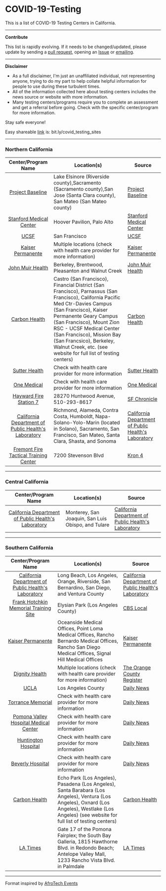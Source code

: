 # COVID-19-Testing
This is a list of COVID-19 Testing Centers in California.

---
**Contribute** 


This list is rapidly evolving. If it needs to be changed/updated, please update by sending a [pull request](https://github.com/awisdom8/COVID-19-Testing/pulls), opening an [Issue](https://github.com/awisdom8/COVID-19-Testing/issues) or [emailing](akhwisdom@gmail.com).

---
**Disclaimer** 
* As a full disclaimer, I'm just an unaffiliated individual, not representing anyone, trying to do my part to help collate helpful information for people to use during these turbulent times.
* All of the information collected here about testing centers includes the news source or website with more information. 
* Many testing centers/programs require you to complete an assessment and get a referral before going. Check with the specific center/program for more information.

Stay safe everyone!

Easy shareable [link](bit.ly/covid_testing_sites) is: bit.ly/covid_testing_sites

---

### Northern California

Center/Program Name    | Location(s)      |  Source
:---------------------:|  --------------- |  --------------- 
[Project Baseline](https://www.projectbaseline.com/study/covid-19/) | Lake Elsinore (Riverside county),Sacramento (Sacramento county),San Jose (Santa Clara county), San Mateo (San Mateo county) | [Project Baseline](https://www.projectbaseline.com/study/covid-19/)
[Stanford Medical Center](https://med.stanford.edu/news/all-news/2020/03/stanford-offers-drive-through-coronavirus-test.html) | Hoover Pavilion, Palo Alto | [Stanford Medical Center](https://med.stanford.edu/news/all-news/2020/03/stanford-offers-drive-through-coronavirus-test.html)
[UCSF](https://www.ucsf.edu/news/2020/03/416901/ucsf-health-statement-coronavirus-test-availability) | San Francisco | [UCSF](https://www.ucsf.edu/news/2020/03/416901/ucsf-health-statement-coronavirus-test-availability)
[Kaiser Permanente](https://healthy.kaiserpermanente.org/southern-california/health-wellness/coronavirus-information) | Multiple locations (check with health care provider for more information) | [Kaiser Permanente](https://healthy.kaiserpermanente.org/northern-california/health-wellness/coronavirus-information)
[John Muir Health](https://www.johnmuirhealth.com/patients-and-visitors/coronavirus/get-care.html#test) | Berkeley, Brentwood, Pleasanton and Walnut Creek | [John Muir Health](https://www.sfchronicle.com/health/article/Where-can-I-get-a-coronavirus-test-in-the-Bay-15136054.php)
[Carbon Health](https://carbonhealth.com/coronavirus/covid-19-testing-centers) | Castro (San Francisco), Financial District (San Francisco), Parnassus (San Francisco), California Pacific Med Ctr-Davies Campus (San Francisco), Kaiser Permanente Geary Campus (San Francisco), Mount Zion RSC - UCSF Medical Center (San Francisco), Mission Bay (San Francsico), Berkeley, Walnut Creek, etc. (see website for full list of testing centers) | [Carbon Health](https://carbonhealth.com/coronavirus)
[Sutter Health](https://www.sutterhealth.org/for-patients/health-alerts/2019-novel-coronavirus) | Check with health care provider for more information | [Sutter Health](https://www.sutterhealth.org/for-patients/health-alerts/2019-novel-coronavirus)
[One Medical](https://www.onemedical.com/blog/live-well/what-you-should-know-about-coronavirus) | Check with health care provider for more information | [One Medical](https://www.onemedical.com/blog/live-well/what-you-should-know-about-coronavirus)
[Hayward Fire Station 7](https://www.sfchronicle.com/health/article/Where-can-I-get-a-coronavirus-test-in-the-Bay-15136054.php) | 28270 Huntwood Avenue, 510-293-8617 | [SF Chronicle](https://www.sfchronicle.com/health/article/Where-can-I-get-a-coronavirus-test-in-the-Bay-15136054.php)
[California Department of Public Health's Laboratory](https://www.cdph.ca.gov/Programs/CID/DCDC/Pages/Immunization/ncov2019.aspx) | Richmond, Alameda, Contra Costa, Humboldt, Napa-Solano-Yolo-Marin (located in Solano), Sacramento, San Francisco, San Mateo, Santa Clara, Shasta, and Sonoma | [California Department of Public Health's Laboratory](https://www.cdph.ca.gov/Programs/CID/DCDC/Pages/Immunization/ncov2019.aspx)
[Fremont Fire Tactical Training Center](https://www.kron4.com/news/bay-area/fremont-to-open-covid-19-drive-thru-testing-site/) | 7200 Stevenson Blvd | [Kron 4](https://www.kron4.com/news/bay-area/fremont-to-open-covid-19-drive-thru-testing-site/)



---

### Central California
Center/Program Name    | Location(s)      |  Source
:---------------------:|  --------------- |  --------------- 
[California Department of Public Health's Laboratory](https://www.cdph.ca.gov/Programs/CID/DCDC/Pages/Immunization/ncov2019.aspx) |  Monterey, San Joaquin, San Luis Obispo, and Tulare  | [California Department of Public Health's Laboratory](https://www.cdph.ca.gov/Programs/CID/DCDC/Pages/Immunization/ncov2019.aspx)

---

### Southern California
Center/Program Name    | Location(s)      |  Source
:---------------------:|  --------------- |  --------------- 
[California Department of Public Health's Laboratory](https://www.cdph.ca.gov/Programs/CID/DCDC/Pages/Immunization/ncov2019.aspx) |  Long Beach, Los Angeles, Orange, Riverside, San Bernardino, San Diego, and Ventura County | [California Department of Public Health's Laboratory](https://www.cdph.ca.gov/Programs/CID/DCDC/Pages/Immunization/ncov2019.aspx)
[Frank Hotchkin Memorial Training Site](https://www.google.com/maps/place/Frank+Hotchkin+Memorial+Training+Center/@34.0693244,-118.2425918,15z/data=!4m5!3m4!1s0x0:0x783aeb588f1cc9d3!8m2!3d34.0693244!4d-118.2425918) | Elysian Park (Los Angeles County) | [CBS Local](https://losangeles.cbslocal.com/2020/03/27/drive-thru-coronavirus-testing-elysian-park/)
[Kaiser Permanente](https://healthy.kaiserpermanente.org/southern-california/health-wellness/coronavirus-information) | Oceanside Medical Offices, Point Loma Medical Offices, Rancho Bernardo Medical Offices, Rancho San Diego Medical Offices, Signal Hill Medical Offices| [Kaiser Permanente](https://healthy.kaiserpermanente.org/southern-california/health-wellness/coronavirus-information)
[Dignity Health](https://www.dignityhealth.org/coronavirus-disease-2019) | Multiple locations (check with health care provider for more information) | [The Orange County Register](https://www.ocregister.com/2020/03/19/two-caronavirus-test-centers-open-in-o-c-but-limited-operations-dont-come-close-to-meeting-demand/) 
[UCLA](https://www.uclahealth.org/coronavirus) | Los Angeles County | [Daily News](https://www.dailynews.com/2020/03/19/coronavirus-test-sites-grow-in-la-county-but-you-must-be-sick-and-follow-protocol-to-be-tested/)
[Torrance Memorial](https://www.dailynews.com/2020/03/19/coronavirus-test-sites-grow-in-la-county-but-you-must-be-sick-and-follow-protocol-to-be-tested/) | Check with health care provider for more information | [Daily News](https://www.dailynews.com/2020/03/19/coronavirus-test-sites-grow-in-la-county-but-you-must-be-sick-and-follow-protocol-to-be-tested/)
[Pomona Valley Hospital Medical Center](https://www.dailynews.com/2020/03/19/coronavirus-test-sites-grow-in-la-county-but-you-must-be-sick-and-follow-protocol-to-be-tested/) | Check with health care provider for more information | [Daily News](https://www.dailynews.com/2020/03/19/coronavirus-test-sites-grow-in-la-county-but-you-must-be-sick-and-follow-protocol-to-be-tested/)
[Huntington Hospital](https://www.dailynews.com/2020/03/19/coronavirus-test-sites-grow-in-la-county-but-you-must-be-sick-and-follow-protocol-to-be-tested/) | Check with health care provider for more information | [Daily News](https://www.dailynews.com/2020/03/19/coronavirus-test-sites-grow-in-la-county-but-you-must-be-sick-and-follow-protocol-to-be-tested/)
[Beverly Hospital](https://www.dailynews.com/2020/03/19/coronavirus-test-sites-grow-in-la-county-but-you-must-be-sick-and-follow-protocol-to-be-tested/) | Check with health care provider for more information| [Daily News](https://www.dailynews.com/2020/03/19/coronavirus-test-sites-grow-in-la-county-but-you-must-be-sick-and-follow-protocol-to-be-tested/)
[Carbon Health](https://carbonhealth.com/coronavirus/covid-19-testing-centers) | Echo Park (Los Angeles), Pasadena (Los Angeles), Santa Barabara (Los Angeles), Ventura (Los Angeles), Oxnard (Los Angeles), Westlake (Los Angeles) (see website for full list of testing centers) | [Carbon Health](https://carbonhealth.com/coronavirus)
[LA Times](https://www.latimes.com/california/story/2020-04-03/heres-where-you-can-get-tested-for-the-coronavirus-in-los-angeles-county) | Gate 17 of the Pomona Fairplex; the South Bay Galleria, 1815 Hawthorne Blvd. in Redondo Beach; Antelope Valley Mall, 1233 Rancho Vista Blvd. in Palmdale | [LA Times](https://www.latimes.com/california/story/2020-04-03/heres-where-you-can-get-tested-for-the-coronavirus-in-los-angeles-county)



---
Format inspired by [AfroTech Events](https://github.com/helloayo/AfroTech-Events/blob/master/archive/2019.md)
